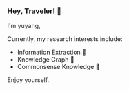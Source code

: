 ### Hey, Traveler!  👋 

I'm yuyang,

Currently, my research interests include:
- Information Extraction 🔧
- Knowledge Graph 💬 
- Commonsense Knowledge 🌱

Enjoy yourself.

<!--
**yuto3o/yuto3o** is a ✨ _special_ ✨ repository because its `README.md` (this file) appears on your GitHub profile.

Here are some ideas to get you started:

- 🔭 I’m currently working on ...
- 🌱 I’m currently learning ...
- 👯 I’m looking to collaborate on ...
- 🤔 I’m looking for help with ...
- 💬 Ask me about ...
- 📫 How to reach me: ...
- 😄 Pronouns: ...
- ⚡ Fun fact: ...
-->
